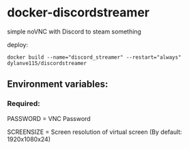# docker-discordstreamer

simple noVNC with Discord to steam something

deploy:
```
docker build --name="discord_streamer" --restart="always" dylanve115/discordstreamer
```
## Environment variables:
### Required:
PASSWORD = VNC Password

SCREENSIZE = Screen resolution of virtual screen (By default: 1920x1080x24)
